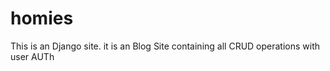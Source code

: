 # homies
 This is an Django site.
 it is an Blog Site containing all CRUD operations with user AUTh

